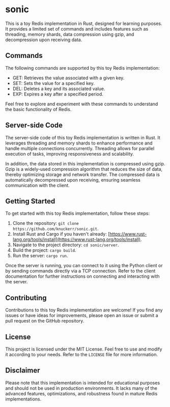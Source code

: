 # sonic
This is a toy Redis implementation in Rust, designed for learning purposes. It provides a limited set of commands and includes features such as threading, memory shards, data compression using gzip, and decompression upon receiving data.

## Commands

The following commands are supported by this toy Redis implementation:

- GET: Retrieves the value associated with a given key.
- SET: Sets the value for a specified key.
- DEL: Deletes a key and its associated value.
- EXP: Expires a key after a specified period.

Feel free to explore and experiment with these commands to understand the basic functionality of Redis.

## Server-side Code

The server-side code of this toy Redis implementation is written in Rust. It leverages threading and memory shards to enhance performance and handle multiple connections concurrently. Threading allows for parallel execution of tasks, improving responsiveness and scalability.

In addition, the data stored in this implementation is compressed using gzip. Gzip is a widely-used compression algorithm that reduces the size of data, thereby optimizing storage and network transfer. The compressed data is automatically decompressed upon receiving, ensuring seamless communication with the client.

## Getting Started

To get started with this toy Redis implementation, follow these steps:

1. Clone the repository: `git clone https://github.com/knuckerr/sonic.git`.
2. Install Rust and Cargo if you haven't already: [https://www.rust-lang.org/tools/install](https://www.rust-lang.org/tools/install).
3. Navigate to the project directory: `cd sonic/server`.
4. Build the project: `cargo build`.
5. Run the server: `cargo run`.

Once the server is running, you can connect to it using the Python client or by sending commands directly via a TCP connection. Refer to the client documentation for further instructions on connecting and interacting with the server.

## Contributing

Contributions to this toy Redis implementation are welcome! If you find any issues or have ideas for improvements, please open an issue or submit a pull request on the GitHub repository.

## License

This project is licensed under the MIT License. Feel free to use and modify it according to your needs. Refer to the `LICENSE` file for more information.

## Disclaimer

Please note that this implementation is intended for educational purposes and should not be used in production environments. It lacks many of the advanced features, optimizations, and robustness found in mature Redis implementations.
